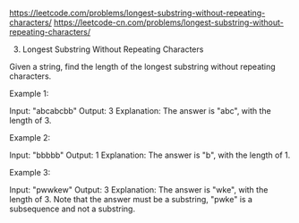 https://leetcode.com/problems/longest-substring-without-repeating-characters/
https://leetcode-cn.com/problems/longest-substring-without-repeating-characters/

3. Longest Substring Without Repeating Characters

Given a string, find the length of the longest substring without repeating characters.

Example 1:

  Input: "abcabcbb"
  Output: 3 
  Explanation: The answer is "abc", with the length of 3.
  
Example 2:

  Input: "bbbbb"
  Output: 1
  Explanation: The answer is "b", with the length of 1.

Example 3:

Input: "pwwkew"
  Output: 3
  Explanation: The answer is "wke", with the length of 3. 
               Note that the answer must be a substring, "pwke" is a subsequence and not a substring.